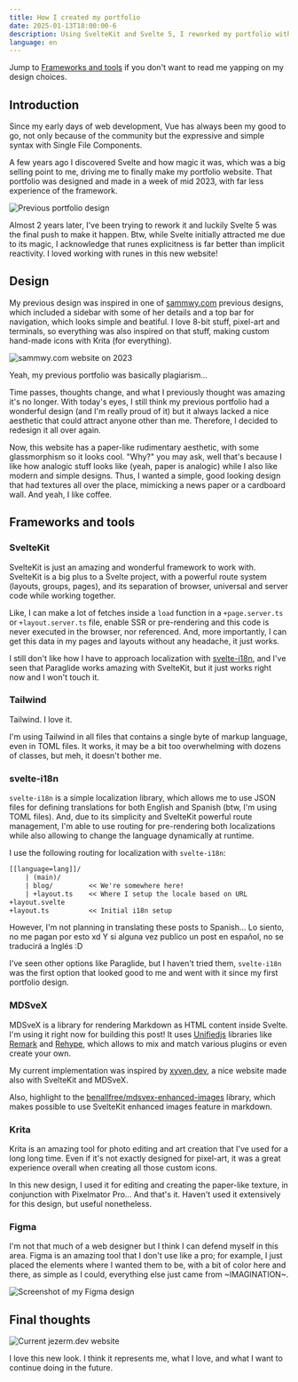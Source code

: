```yaml
---
title: How I created my portfolio
date: 2025-01-13T18:00:00-6
description: Using SvelteKit and Svelte 5, I reworked my portfolio with better aesthetics and more features
language: en
---
```


Jump to [Frameworks and tools](#frameworks-and-tools) if you don't want to read me yapping on my design choices.

## Introduction

Since my early days of web development, Vue has always been my good to go, not only because of the community but the expressive and simple syntax with Single File Components.

A few years ago I discovered Svelte and how magic it was, which was a big selling point to me, driving me to finally make my portfolio website. That portfolio was designed and made in a week of mid 2023, with far less experience of the framework.

![Previous portfolio design]($static/images/previous-jezerm.dev.png?w=800;1440)

Almost 2 years later, I've been trying to rework it and luckily <span class="text-red">Svelte 5</span> was the final push to make it happen. Btw, while Svelte initially attracted me due to its magic, I acknowledge that runes explicitness is far better than implicit reactivity. I loved working with runes in this new website!

## Design

My previous design was inspired in one of [sammwy.com](http://sammwy.com) previous designs, which included a sidebar with some of her details and a top bar for navigation, which looks simple and beatiful. I love 8-bit stuff, pixel-art and terminals, so everything was also inspired on that stuff, making custom hand-made icons with Krita (for everything).

![sammwy.com website on 2023]($static/images/previous-sammwy.com.png?w=800;1440)

<p class="text-grey-0 italic">
    Yeah, my previous portfolio was basically plagiarism...
</p>

Time passes, thoughts change, and what I previously thought was amazing it's no longer. With today's eyes, I still think my previous portfolio had a wonderful design (and I'm really proud of it) but it always lacked a nice aesthetic that could attract anyone other than me. Therefore, I decided to redesign it all over again.

Now, this website has a paper-like rudimentary aesthetic, with some glassmorphism so it looks cool. "Why?" you may ask, well that's because I like how analogic stuff looks like (yeah, paper is analogic) while I also like modern and simple designs. Thus, I wanted a simple, good looking design that had textures all over the place, mimicking a news paper or a cardboard wall. And yeah, I like coffee.

## Frameworks and tools

### SvelteKit

SvelteKit is just an amazing and wonderful framework to work with. SvelteKit is a big plus to a Svelte project, with a powerful route system (layouts, groups, pages), and its separation of browser, universal and server code while working together.

Like, I can make a lot of fetches inside a `load` function in a `+page.server.ts` or `+layout.server.ts` file, enable SSR or pre-rendering and this code is never executed in the browser, nor referenced. And, more importantly, I can get this data in my pages and layouts without any headache, it just works.

I still don't like how I have to approach localization with [svelte-i18n](#svelte-i18n), and I've seen that Paraglide works amazing with SvelteKit, but it just works right now and I won't touch it.

### Tailwind

Tailwind. I <span class="text-red">love</span> it.

I'm using Tailwind in all files that contains a single byte of markup language, even in TOML files. It works, it may be a bit too overwhelming with dozens of classes, but meh, it doesn't bother me.

### svelte-i18n

`svelte-i18n` is a simple localization library, which allows me to use JSON files for defining translations for both English and Spanish (btw, I'm using TOML files). And, due to its simplicity and SvelteKit powerful route management, I'm able to use routing for pre-rendering both localizations while also allowing to change the language dynamically at runtime.

I use the following routing for localization with `svelte-i18n`:

```txt
[[language=lang]]/
    | (main)/
    | blog/         << We're somewhere here!
    | +layout.ts    << Where I setup the locale based on URL
+layout.svelte
+layout.ts          << Initial i18n setup
```

However, I'm not planning in translating these posts to Spanish... Lo siento, no me pagan por esto xd <span class="text-grey-1">Y si alguna vez publico un post en español, no se traducirá a Inglés :D</span>

I've seen other options like Paraglide, but I haven't tried them, `svelte-i18n` was the first option that looked good to me and went with it since my first portfolio design.

### MDSveX

MDSveX is a library for rendering Markdown as HTML content inside Svelte. I'm using it right now for building this post! It uses [Unifiedjs](https://github.com/unifiedjs) libraries like [Remark](https://github.com/remarkjs) and [Rehype](https://github.com/rehypejs), which allows to mix and match various plugins or even create your own.

My current implementation was inspired by [xyven.dev](https://xyven.dev), a nice website made also with SvelteKit and MDSveX.

Also, highlight to the [benallfree/mdsvex-enhanced-images](https://github.com/benallfree/mdsvex-enhanced-images) library, which makes possible to use SvelteKit enhanced images feature in markdown.

### Krita

Krita is an amazing tool for photo editing and art creation that I've used for a long long time. Even if it's not exactly designed for pixel-art, it was a great experience overall when creating all those custom icons.

In this new design, I used it for editing and creating the paper-like texture, in conjunction with Pixelmator Pro... And that's it. Haven't used it extensively for this design, but useful nonetheless.

### Figma

I'm not that much of a web designer but I think I can defend myself in this area. Figma is an amazing tool that I don't use like a pro; for example, I just placed the elements where I wanted them to be, with a bit of color here and there, as simple as I could, everything else just came from <span class="from-purple bg-gradient-to-r via-aqua to-orange bg-clip-text text-transparent">~IMAGINATION~</span>.

![Screenshot of my Figma design]($static/images/figma-jezerm.dev.png?w=800;1440)

## Final thoughts

![Current jezerm.dev website]($static/images/jezerm.dev.png?w=800;1440)

I love this new look. I think it represents me, what I love, and what I want to continue doing in the future.
